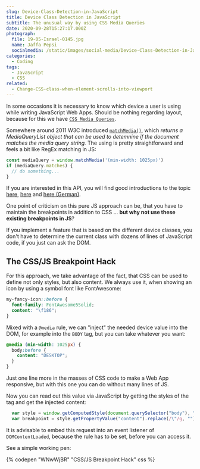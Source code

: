 ```yaml
---
slug: Device-Class-Detection-in-JavaScript
title: Device Class Detection in JavaScript
subtitle: The unusual way by using CSS Media Queries
date: 2020-09-28T15:27:17.000Z
photograph:
  file: 19-05-Israel-0145.jpg
  name: Jaffa Pepsi
  socialmedia: /static/images/social-media/Device-Class-Detection-in-JavaScript.jpg
categories:
  - Coding
tags:
  - JavaScript
  - CSS
related:
  - Change-CSS-class-when-element-scrolls-into-viewport
---
```

In some occasions it is necessary to know which device a user is using while writing JavaScript Web Apps. Should be nothing regarding layout, because for this we have [``CSS Media Queries``](https://developer.mozilla.org/de/docs/Web/CSS/Media_Queries/Using_media_queries). 

Somewhere around 2011 W3C introduced [``matchMedia()``](https://developer.mozilla.org/en-US/docs/Web/API/Window/matchMedia), which *returns a MediaQueryList object that can be used to detemnine if the document matches the media query string.* The using is pretty straightforward and feels a bit like RegEx matching in JS:

```js
const mediaQuery = window.matchMedia('(min-width: 1025px)')
if (mediaQuery.matches) {
  // do something...  
}
```

If you are interested in this API, you will find good introductions to the topic [here](https://css-tricks.com/working-with-javascript-media-queries/), [here](https://hacks.mozilla.org/2012/06/using-window-matchmedia-to-do-media-queries-in-javascript/) and [here (German)](https://www.mediaevent.de/javascript/window-matchMedia.html).

One point of criticism on this pure JS approach can be, that you have to maintain the breakpoints in addition to CSS ... **but why not use these existing breakpoints in JS**?

<!-- more -->

If you implement a feature that is based on the different device classes, you don't have to determine the current class with dozens of lines of JavaScript code, if you just can ask the DOM.

## The CSS/JS Breakpoint Hack

For this approach, we take advantage of the fact, that CSS can be used to define not only styles, but also content. We always use it, when showing an icon by using a symbol font like FontAwesome:

```css
my-fancy-icon::before {
  font-family: FontAwesome5Solid;
  content: "\f186";
}
```

Mixed with a ``@media`` rule, we can "inject" the needed device value into the DOM, for example into the ``BODY`` tag, but you can take whatever you want:

```css
@media (min-width: 1025px) {
  body:before {
    content: "DESKTOP";
  }
}
```

Just one line more in the masses of CSS code to make a Web App responsive, but with this one you can do without many lines of JS.

Now you can read out this value via JavaScript by getting the styles of the tag and get the injected content:

```js
  var style = window.getComputedStyle(document.querySelector("body"), ":before");
  var breakpoint = style.getPropertyValue("content").replace(/\"/g, "");
```

It is advisable to embed this request into an event listener of ``DOMContentLoaded``, because the rule has to be set, before you can access it.

See a simple working pen:

{% codepen "WNwWjBR" "CSS/JS Breakpoint Hack" css %}
